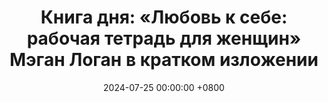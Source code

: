 ---
title: "Книга дня: «Любовь к себе: рабочая тетрадь для женщин» Мэган Логан в кратком изложении"
description: >-
  💖 «Любовь к себе» — не просто книга, а практическая рабочая тетрадь, которая помогает женщинам научиться ценить себя, восстанавливаться после эмоциональных ран и строить жизнь, основанную на уважении и заботе о себе. Обзор книги "Любовь к себе" М. Логан: упражнения для самоуважения и уверенности. Начните путь к принятию себя!
date: 2024-07-25 00:00:00 +0800
categories: [Мышление, Конспекты-книг]
tags:
  [
    любовь-к-себе,
    меган-логан,
    женское-саморазвитие,
    самоуважение,
    уверенность,
    эмоциональное-исцеление,
    самосострадание,
    осознанность,
    личностный-рост,
    женская-уверенность,
    постановка-границ,
    аффирмации,
    забота-о-себе,
    психология-женщин
  ]
image: 
alt: Обложка книги Любовь к себе Меган Логан
fallback:
  -
  -
---